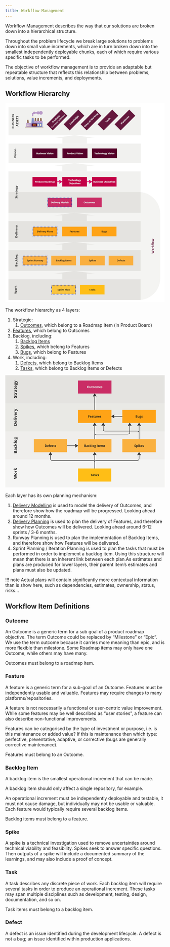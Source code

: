 ```yaml
---
title: Workflow Management
---
```


Workflow Management describes the way that our solutions are broken down into a hierarchical structure. 

Throughout the problem lifecycle we break large solutions to problems down into small value increments, which are in turn broken down into the smallest independently deployable chunks, each of which require various specific tasks to be performed. 

The objective of workflow management is to provide an adaptable but repeatable structure that reflects this relationship between problems, solutions, value increments, and deployments.

## Workflow Hierarchy

![alt text](workflow-hierarchy.png)

The workflow hierarchy as 4 layers: 

1. Strategic:
   1. [Outcomes](#Outcomes), which belong to a Roadmap Item (in Product Board)
2. [Features](#Features), which belong to Outcomes
3. Backlog, including:    
    1. [Backlog Items](#Backlog-Items) 
    2. [Spikes](#Spikes), which belong to Features        
    3. [Bugs](#Bugs), which belong to Features
 4. Work, including:
    1. [Defects](#Defect), which belong to Backlog Items
    2. [Tasks](), which belong to Backlog Items or Defects
 
![alt text](workflow-relationships.png)

Each layer has its own planning mechanism:

1.	[Delivery Modelling](Delivery-Modelling.md) is used to model the delivery of Outcomes, and therefore show how the roadmap will be progressed. Looking ahead around 12 months.
2.	[Delivery Planning](Delivery-Planning.md) is used to plan the delivery of Features, and therefore show how Outcomes will be delivered. Looking ahead around 6-12 sprints / 3-6 months.
3.	Runway Planning is used to plan the implementation of Backlog Items, and therefore show how Features will be delivered.
4.	Sprint Planning / Iteration Planning is used to plan the tasks that must be performed in order to implement a backlog item.
Using this structure will mean that there is an inherent link between each plan.As estimates and plans are produced for lower layers, their parent item’s estimates and plans must also be updated.
 
!!! note 
    Actual plans will contain significantly more contextual information than is show here, such as dependencies, estimates, ownership, status, risks…

## Workflow Item Definitions

### Outcome

An Outcome is a generic term for a sub goal of a product roadmap objective. The term Outcome could be replaced by “Milestone” or “Epic”. We use the term outcome because it carries more meaning than epic, and is more flexible than milestone. Some Roadmap items may only have one Outcome, while others may have many.

Outcomes must belong to a roadmap item.

### Feature

A feature is a generic term for a sub-goal of an Outcome. Features must be independently usable and valuable. 
Features may require changes to many platforms/repositories.

A feature is not necessarily a functional or user-centric value improvement. While some features may be well described as “user stories”, a feature can also describe non-functional improvements. 

Features can be categorised by the type of investment or purpose, i.e. is this maintenance or added value? If this is maintenance then which type: perfective, preventative, adaptive, or corrective (bugs are generally corrective maintenance).

Features must belong to an Outcome.

### Backlog Item

A backlog item is the smallest operational increment that can be made.

A backlog item should only affect a single repository, for example.

An operational increment must be independently deployable and testable, it must not cause damage, but individually may not be usable or valuable. Each feature would typically require several backlog items.

Backlog items must belong to a feature.

### Spike

A spike is a technical investigation used to remove uncertainties around technical viability and feasibility. Spikes seek to answer specific questions. Then outputs of a spike will include a documented summary of the learnings, and may also include a proof of concept.

### Task

A task describes any discrete piece of work. Each backlog item will require several tasks in order to produce an operational increment. These tasks may span multiple disciplines such as development, testing, design, documentation, and so on.

Task items must belong to a backlog item.

### Defect

A defect is an issue identified during the development lifecycle. A defect is not a bug; an issue identified within production applications.